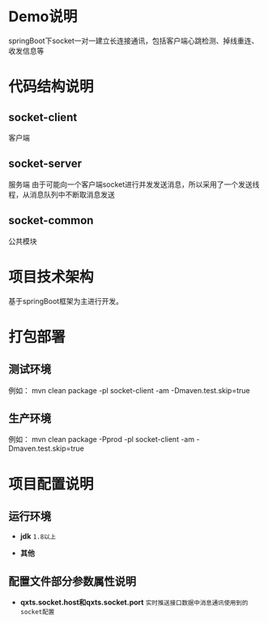 # Demo说明
springBoot下socket一对一建立长连接通讯，包括客户端心跳检测、掉线重连、收发信息等

# 代码结构说明

## socket-client
客户端

## socket-server
服务端
由于可能向一个客户端socket进行并发发送消息，所以采用了一个发送线程，从消息队列中不断取消息发送

## socket-common
公共模块


# 项目技术架构
基于springBoot框架为主进行开发。

# 打包部署
## 测试环境
例如： mvn clean package  -pl socket-client -am -Dmaven.test.skip=true
## 生产环境
例如： mvn clean package -Pprod  -pl socket-client -am -Dmaven.test.skip=true


# 项目配置说明

## 运行环境
- **jdk**
 ```1.8以上```
 
- **其他**
  
 ## 配置文件部分参数属性说明
- **qxts.socket.host和qxts.socket.port**
  ```实时推送接口数据中消息通讯使用到的socket配置```
